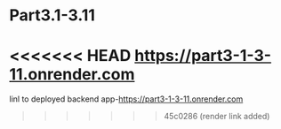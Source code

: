 # Part3.1-3.11

<<<<<<< HEAD
https://part3-1-3-11.onrender.com
=======
linl to deployed backend app-https://part3-1-3-11.onrender.com
>>>>>>> 45c0286 (render link added)
